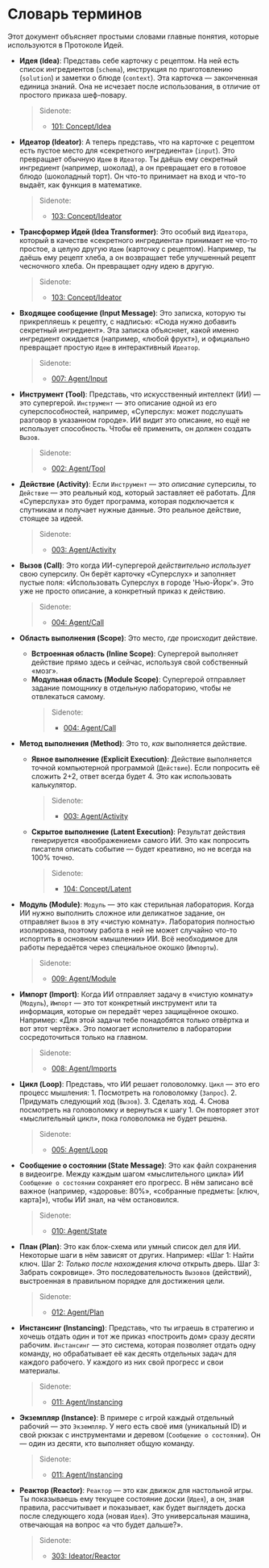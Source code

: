 # Словарь терминов

Этот документ объясняет простыми словами главные понятия, которые используются в Протоколе Идей.

- **Идея (Idea)**: Представь себе карточку с рецептом. На ней есть список ингредиентов (`schema`), инструкция по приготовлению (`solution`) и заметки о блюде (`context`). Эта карточка — законченная единица знаний. Она не исчезает после использования, в отличие от простого приказа шеф-повару.

  > Sidenote:
  > - [101: Concept/Idea](./101_concept_idea.md)

- **Идеатор (Ideator)**: А теперь представь, что на карточке с рецептом есть пустое место для «секретного ингредиента» (`input`). Это превращает обычную `Идею` в `Идеатор`. Ты даёшь ему секретный ингредиент (например, шоколад), а он превращает его в готовое блюдо (шоколадный торт). Он что-то принимает на вход и что-то выдаёт, как функция в математике.

  > Sidenote:
  > - [103: Concept/Ideator](./103_concept_ideator.md)

- **Трансформер Идей (Idea Transformer)**: Это особый вид `Идеатора`, который в качестве «секретного ингредиента» принимает не что-то простое, а целую другую `Идею` (карточку с рецептом). Например, ты даёшь ему рецепт хлеба, а он возвращает тебе улучшенный рецепт чесночного хлеба. Он превращает одну идею в другую.

  > Sidenote:
  > - [103: Concept/Ideator](./103_concept_ideator.md)

- **Входящее сообщение (Input Message)**: Это записка, которую ты прикрепляешь к рецепту, с надписью: «Сюда нужно добавить секретный ингредиент». Эта записка объясняет, какой именно ингредиент ожидается (например, «любой фрукт»), и официально превращает простую `Идею` в интерактивный `Идеатор`.

  > Sidenote:
  > - [007: Agent/Input](./007_agent_input.md)

- **Инструмент (Tool)**: Представь, что искусственный интеллект (ИИ) — это супергерой. `Инструмент` — это описание одной из его суперспособностей, например, «Суперслух: может подслушать разговор в указанном городе». ИИ видит это описание, но ещё не использует способность. Чтобы её применить, он должен создать `Вызов`.

  > Sidenote:
  > - [002: Agent/Tool](./002_agent_tool.md)

- **Действие (Activity)**: Если `Инструмент` — это *описание* суперсилы, то `Действие` — это реальный код, который заставляет её работать. Для «Суперслуха» это будет программа, которая подключается к спутникам и получает нужные данные. Это реальное действие, стоящее за идеей.

  > Sidenote:
  > - [003: Agent/Activity](./003_agent_activity.md)

- **Вызов (Call)**: Это когда ИИ-супергерой *действительно использует* свою суперсилу. Он берёт карточку «Суперслух» и заполняет пустые поля: «Использовать Суперслух в городе 'Нью-Йорк'». Это уже не просто описание, а конкретный приказ к действию.

  > Sidenote:
  > - [004: Agent/Call](./004_agent_call.md)

- **Область выполнения (Scope)**: Это место, *где* происходит действие.
  - **Встроенная область (Inline Scope)**: Супергерой выполняет действие прямо здесь и сейчас, используя свой собственный «мозг».
  - **Модульная область (Module Scope)**: Супергерой отправляет задание помощнику в отдельную лабораторию, чтобы не отвлекаться самому.
    > Sidenote:
    > - [004: Agent/Call](./004_agent_call.md)

- **Метод выполнения (Method)**: Это то, *как* выполняется действие.
  - **Явное выполнение (Explicit Execution)**: Действие выполняется точной компьютерной программой (`Действие`). Если попросить её сложить 2+2, ответ всегда будет 4. Это как использовать калькулятор.

    > Sidenote:
    > - [003: Agent/Activity](./003_agent_activity.md)

  - **Скрытое выполнение (Latent Execution)**: Результат действия генерируется «воображением» самого ИИ. Это как попросить писателя описать событие — будет креативно, но не всегда на 100% точно.

    > Sidenote:
    > - [104: Concept/Latent](./104_concept_latent.md)

- **Модуль (Module)**: `Модуль` — это как стерильная лаборатория. Когда ИИ нужно выполнить сложное или деликатное задание, он отправляет `Вызов` в эту «чистую комнату». Лаборатория полностью изолирована, поэтому работа в ней не может случайно что-то испортить в основном «мышлении» ИИ. Всё необходимое для работы передаётся через специальное окошко (`Импорты`).

  > Sidenote:
  > - [009: Agent/Module](./009_agent_module.md)

- **Импорт (Import)**: Когда ИИ отправляет задачу в «чистую комнату» (`Модуль`), `Импорт` — это тот конкретный инструмент или та информация, которые он передаёт через защищённое окошко. Например: «Для этой задачи тебе понадобятся только отвёртка и вот этот чертёж». Это помогает исполнителю в лаборатории сосредоточиться только на главном.

  > Sidenote:
  > - [008: Agent/Imports](./008_agent_imports.md)

- **Цикл (Loop)**: Представь, что ИИ решает головоломку. `Цикл` — это его процесс мышления: 1. Посмотреть на головоломку (`Запрос`). 2. Придумать следующий ход (`Вызов`). 3. Сделать ход. 4. Снова посмотреть на головоломку и вернуться к шагу 1. Он повторяет этот «мыслительный цикл», пока головоломка не будет решена.

  > Sidenote:
  > - [005: Agent/Loop](./005_agent_loop.md)

- **Сообщение о состоянии (State Message)**: Это как файл сохранения в видеоигре. Между каждым шагом «мыслительного цикла» ИИ `Сообщение о состоянии` сохраняет его прогресс. В нём записано всё важное (например, «здоровье: 80%», «собранные предметы: [ключ, карта]»), чтобы ИИ знал, на чём остановился.

  > Sidenote:
  > - [010: Agent/State](./010_agent_state.md)

- **План (Plan)**: Это как блок-схема или умный список дел для ИИ. Некоторые шаги в нём зависят от других. Например: «Шаг 1: Найти ключ. Шаг 2: *Только после нахождения ключа* открыть дверь. Шаг 3: Забрать сокровище». Это последовательность `Вызовов` (действий), выстроенная в правильном порядке для достижения цели.

  > Sidenote:
  > - [012: Agent/Plan](./012_agent_plan.md)

- **Инстансинг (Instancing)**: Представь, что ты играешь в стратегию и хочешь отдать один и тот же приказ «построить дом» сразу десяти рабочим. `Инстансинг` — это система, которая позволяет отдать одну команду, но обрабатывает её как десять отдельных задач для каждого рабочего. У каждого из них свой прогресс и свои материалы.

  > Sidenote:
  > - [011: Agent/Instancing](./011_agent_instancing.md)

- **Экземпляр (Instance)**: В примере с игрой каждый отдельный рабочий — это `Экземпляр`. У него есть своё имя (уникальный ID) и свой рюкзак с инструментами и деревом (`Сообщение о состоянии`). Он — один из десяти, кто выполняет общую команду.

  > Sidenote:
  > - [011: Agent/Instancing](./011_agent_instancing.md)

- **Реактор (Reactor)**: `Реактор` — это как движок для настольной игры. Ты показываешь ему текущее состояние доски (`Идея`), а он, зная правила, рассчитывает и показывает, как будет выглядеть доска после следующего хода (новая `Идея`). Это универсальная машина, отвечающая на вопрос «а что будет дальше?».
  > Sidenote:
  > - [303: Ideator/Reactor](./303_ideator_reactor.md)
